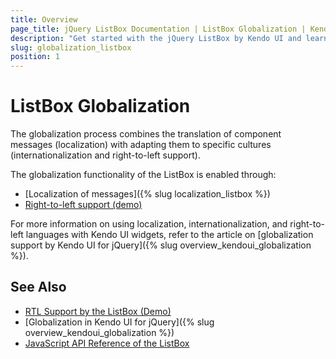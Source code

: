 ```yaml
---
title: Overview
page_title: jQuery ListBox Documentation | ListBox Globalization | Kendo UI
description: "Get started with the jQuery ListBox by Kendo UI and learn about the globalization options it supports."
slug: globalization_listbox
position: 1
---
```


# ListBox Globalization

The globalization process combines the translation of component messages (localization) with adapting them to specific cultures (internationalization and right-to-left support).

The globalization functionality of the ListBox is enabled through:
* [Localization of messages]({% slug localization_listbox %})
* [Right-to-left support (demo)](https://demos.telerik.com/kendo-ui/listbox/right-to-left-support)

For more information on using localization, internationalization, and right-to-left languages with Kendo UI widgets, refer to the article on [globalization support by Kendo UI for jQuery]({% slug overview_kendoui_globalization %}).

## See Also

* [RTL Support by the ListBox (Demo)](https://demos.telerik.com/kendo-ui/listbox/right-to-left-support)
* [Globalization in Kendo UI for jQuery]({% slug overview_kendoui_globalization %})
* [JavaScript API Reference of the ListBox](/api/javascript/ui/listbox)
